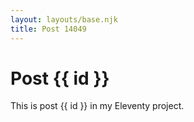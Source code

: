 ```yaml
---
layout: layouts/base.njk
title: Post 14049
---
```


# Post {{ id }}

This is post {{ id }} in my Eleventy project.

